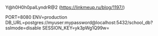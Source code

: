 Y@h0H0h0palLyndrR@2 (https://linkmeup.ru/blog/1197/)

PORT=8080
ENV=production
DB_URL=postgres://myuser:mypassword@localhost:5432/school_db?sslmode=disable
SESSION_KEY=yk3pWg1Q99w=